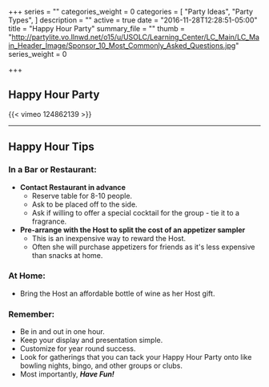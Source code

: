 +++
series = ""
categories_weight = 0
categories = [
  "Party Ideas",
  "Party Types",
]
description = ""
active = true
date = "2016-11-28T12:28:51-05:00"
title = "Happy Hour Party"
summary_file = ""
thumb = "http://partylite.vo.llnwd.net/o15/u/USOLC/Learning_Center/LC_Main/LC_Main_Header_Image/Sponsor_10_Most_Commonly_Asked_Questions.jpg"
series_weight = 0

+++

## Happy Hour Party

{{< vimeo 124862139 >}}

* * *

## Happy Hour Tips
### In a Bar or Restaurant:
+ **Contact Restaurant in advance**
  + Reserve table for 8-10 people.
  + Ask to be placed off to the side.
  + Ask if willing to offer a special cocktail for the group - tie it to a fragrance.
+ **Pre-arrange with the Host to split the cost of an appetizer sampler**
  + This is an inexpensive way to reward the Host.
  + Often she will purchase appetizers for friends as it's less expensive than snacks at home.

### At Home:
+ Bring the Host an affordable bottle of wine as her Host gift.

### Remember:
+ Be in and out in one hour.
+ Keep your display and presentation simple.
+ Customize for year round success.
+ Look for gatherings that you can tack your Happy Hour Party onto like bowling nights, bingo, and other groups or clubs.
+ Most importantly, _**Have Fun!**_
